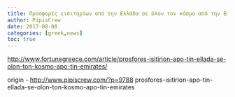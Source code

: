 ```yaml
---
title: Προσφορές εισιτηρίων από την Ελλάδα σε όλον τον κόσμο από την Emirates
author: PipisCrew
date: 2017-08-08
categories: [greek,news]
toc: true
---
```


http://www.fortunegreece.com/article/prosfores-isitirion-apo-tin-ellada-se-olon-ton-kosmo-apo-tin-emirates/

origin - http://www.pipiscrew.com/?p=9788 prosfores-isitirion-apo-tin-ellada-se-olon-ton-kosmo-apo-tin-emirates